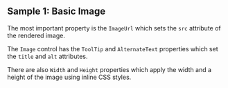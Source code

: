 ## Sample 1: Basic Image

The most important property is the `ImageUrl` which sets the `src` attribute of the rendered image.

The `Image` control has the `ToolTip` and `AlternateText` properties which set the `title` and `alt` attributes.

There are also `Width` and `Height` properties which apply the width and a height of the image using inline CSS styles.
